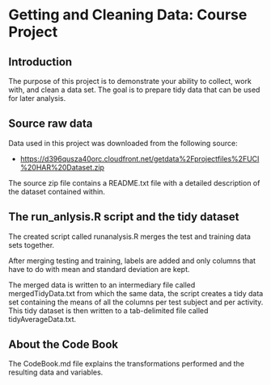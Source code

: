 Getting and Cleaning Data: Course Project
=========================================

Introduction
------------
The purpose of this project is to demonstrate your ability to collect, work with, and clean a data set. The goal is to prepare tidy data that can be used for later analysis. 

Source raw data
----------------
Data used in this project was downloaded from the following source: 
* https://d396qusza40orc.cloudfront.net/getdata%2Fprojectfiles%2FUCI%20HAR%20Dataset.zip 

The source zip file contains a README.txt file with a detailed description of the dataset contained within.

The run_anlysis.R script and the tidy dataset
----------------------------------------------
The  created  script called runanalysis.R merges the test and training data sets together.

After merging testing and training, labels are added and only columns that have to do with mean and standard deviation are kept.

The merged data is written to an intermediary file called mergedTidyData.txt from which the same data, the script creates a tidy data set containing the means of all the columns per test subject and per activity.
This tidy dataset is then written to a tab-delimited file called tidyAverageData.txt.

About the Code Book
-------------------
The CodeBook.md file explains the transformations performed and the resulting data and variables.

